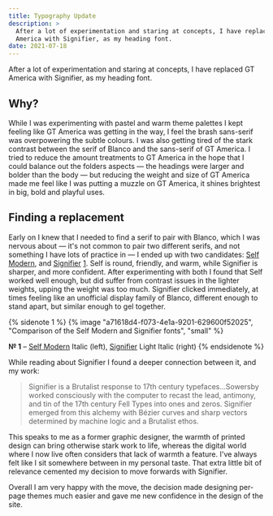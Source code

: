 ```yaml
---
title: Typography Update
description: >
  After a lot of experimentation and staring at concepts, I have replaced GT
  America with Signifier, as my heading font. 
date: 2021-07-18
---
```


After a lot of experimentation and staring at concepts, I have replaced GT America with Signifier, as my heading font. 

## Why?

While I was experimenting with pastel and warm theme palettes I kept feeling like GT America was getting in the way, I feel the brash sans-serif was overpowering the subtle colours. I was also getting tired of the stark contrast between the serif of Blanco and the sans-serif of GT America. I tried to reduce the amount treatments to GT America in the hope that I could balance out the folders aspects — the headings were larger and bolder than the body — but reducing the weight and size of GT America made me feel like I was putting a muzzle on GT America, it shines brightest in big, bold and playful uses.

## Finding a replacement

Early on I knew that I needed to find a serif to pair with Blanco, which I was nervous about — it's not common to pair two different serifs, and not something I have lots of practice in — I ended up with two candidates: [Self Modern](https://bretagnebretagne.fr/font/self-modern-regular/ "Self Modern: designed by Lucas Le Bihan and published through Bretagne in 2016"), and [Signifier](https://klim.co.nz/retail-fonts/signifier/ "Signifier: designed by Kris Sowersby and published through Klim Type Foundry in 2020") [1](#sn-1). Self is round, friendly, and warm, while Signifier is sharper, and more confident. After experimenting with both I found that Self worked well enough, but did suffer from contrast issues in the lighter weights, upping the weight was too much. Signifier clicked immediately, at times feeling like an unofficial display family of Blanco, different enough to stand apart, but similar enough to gel together.


{% sidenote 1 %}
  {% image "a71618d4-f073-4e1a-9201-629600f52025", "Comparison of the Self Modern and Signifier fonts", "small" %}

  **№ 1** – [Self Modern](https://bretagnebretagne.fr/font/self-modern-regular/) Italic (left), [Signifier](https://klim.co.nz/retail-fonts/signifier/) Light Italic (right)
{% endsidenote %}

While reading about Signifier I found a deeper connection between it, and my work:

> Signifier is a Brutalist response to 17th century typefaces...Sowersby worked consciously with the computer to recast the lead, antimony, and tin of the 17th century Fell Types into ones and zeros. Signifier emerged from this alchemy with Bézier curves and sharp vectors determined by machine logic and a Brutalist ethos.

This speaks to me as a former graphic designer, the warmth of printed design can bring otherwise stark work to life, whereas the digital world where I now live often considers that lack of warmth a feature. I've always felt like I sit somewhere between in my personal taste. That extra little bit of relevance cemented my decision to move forwards with Signifier.

Overall I am very happy with the move, the decision made designing per-page themes much easier and gave me new confidence in the design of the site.
